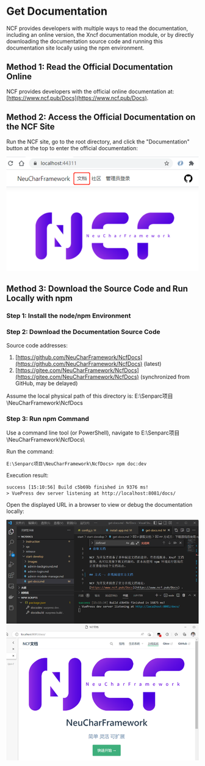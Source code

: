 # Get Documentation

NCF provides developers with multiple ways to read the documentation, including an online version, the Xncf documentation module, or by directly downloading the documentation source code and running this documentation site locally using the npm environment.

## Method 1: Read the Official Documentation Online

NCF provides developers with the official online documentation at: [https://www.ncf.pub/Docs](https://www.ncf.pub/Docs).

## Method 2: Access the Official Documentation on the NCF Site

Run the NCF site, go to the root directory, and click the "Documentation" button at the top to enter the official documentation:

<img src="./images/get-docs/01.png" />

## Method 3: Download the Source Code and Run Locally with npm

### Step 1: Install the node/npm Environment

### Step 2: Download the Documentation Source Code

Source code addresses:

1. [https://github.com/NeuCharFramework/NcfDocs](https://github.com/NeuCharFramework/NcfDocs) (latest)
2. [https://gitee.com/NeuCharFramework/NcfDocs](https://gitee.com/NeuCharFramework/NcfDocs) (synchronized from GitHub, may be delayed)

Assume the local physical path of this directory is: E:\Senparc项目\NeuCharFramework\NcfDocs

### Step 3: Run npm Command

Use a command line tool (or PowerShell), navigate to E:\Senparc项目\NeuCharFramework\NcfDocs\

Run the command:

```
E:\Senparc项目\NeuCharFramework\NcfDocs> npm doc:dev
```

Execution result:

```
success [15:10:56] Build c5b69b finished in 9376 ms!
> VuePress dev server listening at http://localhost:8081/docs/
```

Open the displayed URL in a browser to view or debug the documentation locally:

<img src="./images/get-docs/02.png" /><br>
